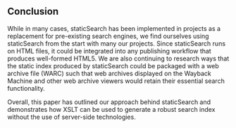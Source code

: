 ## Conclusion

While in many cases, staticSearch has been implemented in projects as a replacement for pre-existing search engines, we find ourselves using staticSearch from the start with many our projects. Since staticSearch runs on HTML files, it could be integrated into any publishing workflow that produces well-formed HTML5. We are also continuing to research ways that the static index produced by staticSearch could be packaged with a web archive file (WARC) such that web archives displayed on the Wayback Machine and other web archive viewers would retain their essential search functionality. 

Overall, this paper has outlined our approach behind staticSearch and demonstrates how XSLT can be used to generate a robust search index without the use of server-side technologies. 